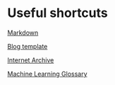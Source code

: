 # Useful shortcuts

[Markdown](https://guides.github.com/features/mastering-markdown/)

[Blog template](https://github.com/fastai/fast_template)

[Internet Archive](https://archive.org/)

[Machine Learning Glossary](https://developers.google.com/machine-learning/glossary)
 
[//]: # (for more formatting examples: https://github.com/fastai/fast_template/blob/master/_posts/2020-01-14-welcome.md )
